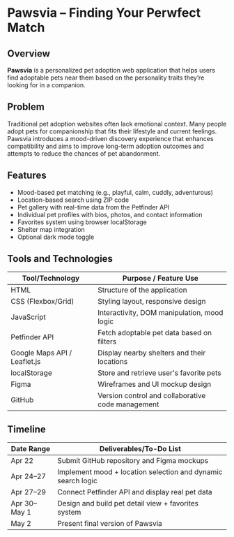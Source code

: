 # Pawsvia – Finding Your Perwfect Match

## Overview
**Pawsvia** is a personalized pet adoption web application that helps users find adoptable pets near them based on the personality traits they’re looking for in a companion. 

## Problem
Traditional pet adoption websites often lack emotional context. Many people adopt pets for companionship that fits their lifestyle and current feelings. Pawsvia introduces a mood-driven discovery experience that enhances compatibility and aims to improve long-term adoption outcomes and attempts to reduce the chances of pet abandonment.

## Features
- Mood-based pet matching (e.g., playful, calm, cuddly, adventurous)
- Location-based search using ZIP code
- Pet gallery with real-time data from the Petfinder API
- Individual pet profiles with bios, photos, and contact information
- Favorites system using browser localStorage
- Shelter map integration
- Optional dark mode toggle

## Tools and Technologies

| Tool/Technology         | Purpose / Feature Use                                       |
|-------------------------|-------------------------------------------------------------|
| HTML                    | Structure of the application                                |
| CSS (Flexbox/Grid)      | Styling layout, responsive design                           |
| JavaScript              | Interactivity, DOM manipulation, mood logic                 |
| Petfinder API           | Fetch adoptable pet data based on filters                   |
| Google Maps API / Leaflet.js | Display nearby shelters and their locations        |
| localStorage            | Store and retrieve user's favorite pets                     |
| Figma                   | Wireframes and UI mockup design                             |
| GitHub                  | Version control and collaborative code management           |

## Timeline

| Date Range     | Deliverables/To-Do List                                                    |
|----------------|------------------------------------------------------------------|
| Apr 22         | Submit GitHub repository and Figma mockups                      |
| Apr 24–27      | Implement mood + location selection and dynamic search logic     |
| Apr 27–29      | Connect Petfinder API and display real pet data                 |
| Apr 30–May 1   | Design and build pet detail view + favorites system              |
| May 2          | Present final version of Pawsvia                                |
